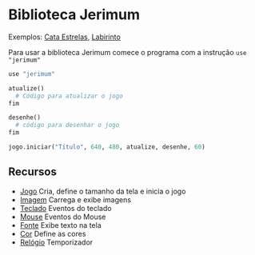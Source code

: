 # Biblioteca Jerimum

Exemplos: [Cata Estrelas](https://potigol.github.io/Jerimum/exemplos/cata-estrelas/), [Labirinto](https://ifrn.github.io/jerimum/)

Para usar a biblioteca Jerimum comece o programa com a instrução `use "jerimum"`

````python
use "jerimum"

atualize()
  # Código para atualizar o jogo
fim

desenhe()
  # código para desenhar o jogo
fim

jogo.iniciar("Título", 640, 480, atualize, desenhe, 60)
````


## Recursos

- [Jogo](jogo.md) Cria, define o tamanho da tela e inicia o jogo
- [Imagem](imagem.md) Carrega e exibe imagens
- [Teclado](teclado.md) Eventos do teclado
- [Mouse](mouse.md) Eventos do Mouse
- [Fonte](fonte.md) Exibe texto na tela
- [Cor](cor.md) Define as cores
- [Relógio](relogio.md) Temporizador
